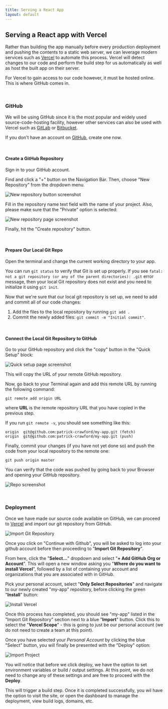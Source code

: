```yaml
---
title: Serving a React App 
layout: default
---
```


## Serving a React app with Vercel

Rather than building the app manually before every production deployment and pushing the contents to a static web server, we can leverage modern services such as [Vercel](https://vercel.com/) to automate this process.  Vercel will detect changes to our code and perform the build step for us automatically as well as host the built app on their server.      

For Vercel to gain access to our code however, it must be hosted online.  This is where GitHub comes in.

<br>

### GitHub

We will be using GitHub since it is the most popular and widely used source-code-hosting facility, however other services can also be used with Vercel such as [GitLab](https://about.gitlab.com/) or [Bitbucket](https://bitbucket.org/).

If you don't have an account on [GitHub](https://github.com/), create one now.

<br>

#### Create a GitHub Repository

Sign in to your GitHub account.

Find and click a "+" button on the Navigation Bar. Then, choose "New Repository" from the dropdown menu.

![New repository button screenshot](/media/react-deployment-1.png)

Fill in the repository name text field with the name of your project. Also, please make sure that the "Private" option is selected:

![New repository page screenshot](/media/react-deployment-2.png)

Finally, hit the "Create repository" button.

<br>

#### Prepare Our Local Git Repo

Open the terminal and change the current working directory to your app.

You can run `git status` to verify that Git is set up properly. If you see `fatal: not a git repository (or any of the parent directories): .git` error message, then your local Git repository does not exist and you need to initialize it using `git init`.

Now that we're sure that our local git repository is set up, we need to add and commit all of our code changes:

1. Add the files to the local repository by running `git add .`
2. Commit the newly added files: `git commit -m "Initial commit"`.

<br>

#### Connect the Local Git Repository to GitHub

Go to your GitHub repository and click the "copy" button in the "Quick Setup" block:

![Quick setup page screenshot](/media/react-deployment-3.png)

This will copy the URL of your remote GitHub repository.

Now, go back to your Terminal again and add this remote URL by running the following command:

```
git remote add origin URL
```
where **URL** is the remote repository URL that you have copied in the previous step. 

If you run `git remote -v`, you should see something like this:
```
origin	git@github.com:patrick-crawford/my-app.git (fetch)
origin	git@github.com:patrick-crawford/my-app.git (push)
```

Finally, commit your changes (if you have not yet done so) and push the code from your local repository to the remote one:
```
git push origin master
```

You can verify that the code was pushed by going back to your Browser and opening your GitHub repository.

![Repo screenshot](/media/react-deployment-4.png)

<br>

### Deployment

Once we have made our source code available on GitHub, we can proceed to [Vercel](https://vercel.com/#get-started) and import our git repository from GitHub.

![Import Git Repository](/media/react-deployment-5.png)

Once you click on "Continue with Github", you will be asked to log into your github account before then proceeding to "**Import Git Repository**".  

From here, click the "**Select...**" dropdown and select "**+ Add GitHub Org or Account**".  This will open a new window asking you "**Where do you want to install Vercel**", followed by a list of containing your account and organizations that you are associated with in GitHub.

Pick your personal account, select "**Only Select Repositories**" and navigate to our newly created "my-app" repository, before clicking the green "**Install**" button:


![Install Vercel](/media/react-deployment-6.png)


Once this process has completed, you should see "my-app" listed in the "Import Git Repository" section next to a blue "**Import**" button.  Click this to select the "**Vercel Scope**" - this is going to just be our personal account (we do not need to create a team at this point).

Once you have selected your *Personal Account* by clicking the blue "Select" button, you will finally be presented with the "Deploy" option:

![Import Project](/media/react-deployment-7.png)

You will notice that before we click deploy, we have the option to set environment variables or build / output settings.  At this point, we do not need to change any of these settings and are free to proceed with the **Deploy**.

This will trigger a build step.  Once it is completed successfully, you wil have the option to visit the site, or open the dashboard to manage the deployment, view build logs, domains, etc.












